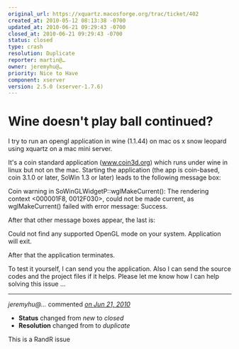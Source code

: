 ```yaml
---
original_url: https://xquartz.macosforge.org/trac/ticket/402
created_at: 2010-05-12 08:13:38 -0700
updated_at: 2010-06-21 09:29:43 -0700
closed_at: 2010-06-21 09:29:43 -0700
status: closed
type: crash
resolution: Duplicate
reporter: martin@…
owner: jeremyhu@…
priority: Nice to Have
component: xserver
version: 2.5.0 (xserver-1.7.6)
---
```


Wine doesn't play ball continued?
=================================


I try to run an opengl application in wine (1.1.44) on mac os x snow leopard using xquartz on a mac mini server.

It's a coin standard application (www.coin3d.org) which runs under wine in linux but not on the mac. Starting the application (the app is coin-based, coin 3.1.0 or later, SoWin 1.3 or later) leads to the following message box:

Coin warning in SoWinGLWidgetP::wglMakeCurrent(): The rendering context &lt;000001F8, 0012F030&gt;, could not be made current, as wglMakeCurrent() failed with error message: Success.

After that other message boxes appear, the last is:

Could not find any supported OpenGL mode on your system. Application will exit.

After that the application terminates.

To test it yourself, I can send you the application. Also I can send the source codes and the project files if it helps. Please let me know how I can help solving this issue ...



---

*jeremyhu@…* commented *[on Jun 21, 2010](https://xquartz.macosforge.org/trac/ticket/402#comment:1 "June 21, 2010 at 9:29 AM PDT")*

-   **Status** changed from *new* to *closed*
-   **Resolution** changed from to *duplicate*

This is a RandR issue



